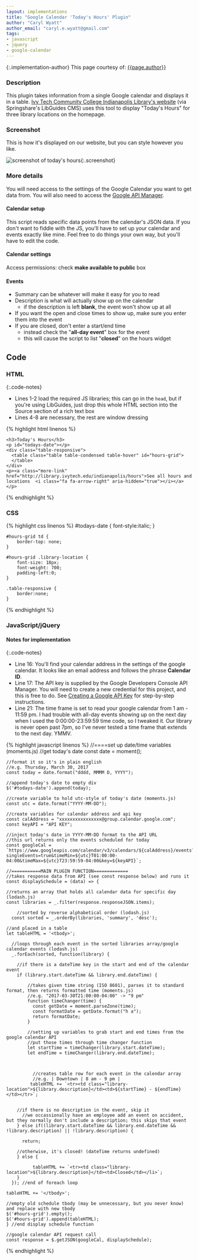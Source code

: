 ```yaml
---
layout: implementations
title: "Google Calendar 'Today's Hours' Plugin"
author: "Caryl Wyatt"
author_email: "caryl.e.wyatt@gmail.com"
tags:
- javascript
- jquery
- google-calendar
---
```

{:.implementation-author}
This page courtesy of: [{{page.author}}](http://carylwyatt.github.io/)

### Description

This plugin takes information from a single Google calendar and displays it in a table. [Ivy Tech Community College Indianapolis Library's website](http://library.ivytech.edu/indianapolis) (via Springshare's LibGuides CMS) uses this tool to display "Today's Hours" for three library locations on the homepage. 

### Screenshot
This is how it's displayed on our website, but you can style however you like.

![screenshot of today's hours](https://github.com/carylwyatt/google-cal-hours-widget/blob/master/todays-hours-screenshot.jpg?raw=true){:.screenshot}

### More details
You will need access to the settings of the Google Calendar you want to get data from. You will also need to access the [Google API Manager](https://console.developers.google.com/apis/). 

#### Calendar setup
This script reads specific data points from the calendar's JSON data. If you don't want to fiddle with the JS, you'll have to set up your calendar and events exactly like mine. Feel free to do things your own way, but you'll have to edit the code. 

#### Calendar settings
Access permissions: check **make available to public** box

#### Events

- Summary can be whatever will make it easy for you to read
- Description is what will actually show up on the calendar
	- if the description is left **blank**, the event won't show up at all
- If you want the open and close times to show up, make sure you enter them into the event
- If you are closed, don't enter a start/end time
	- instead check the "**all-day event**" box for the event
	- this will cause the script to list "**closed**" on the hours widget

## Code

### HTML

{:.code-notes}

- Lines 1-2 load the required JS libraries; this can go in the `head`, but if you're using LibGuides, just drop this whole HTML section into the Source section of a rich text box
- Lines 4-8 are necessary, the rest are window dressing

{% highlight html linenos %}
<!--lodash--><script src="https://cdn.jsdelivr.net/lodash/4.17.4/lodash.min.js"></script>
<!--moment--><script src="https://cdnjs.cloudflare.com/ajax/libs/moment.js/2.18.1/moment.min.js"></script>
    <h3>Today's Hours</h3>
    <p id="todays-date"></p>
    <div class="table-responsive">
      <table class="table table-condensed table-hover" id="hours-grid">
      </table>
    </div>
    <p><a class="more-link" href="http://library.ivytech.edu/indianapolis/hours">See all hours and locations  <i class="fa fa-arrow-right" aria-hidden="true"></i></a></p>
{% endhighlight %}

### CSS

{% highlight css linenos %}
    #todays-date {
        font-style:italic;
    }
    
    #hours-grid td {
        border-top: none;
    }
    
    #hours-grid .library-location {
        font-size: 18px;
        font-weight: 700;
        padding-left:0;
    }
    
    .table-responsive {
		border:none;
    }
{% endhighlight %}

### JavaScript/jQuery

#### Notes for implementation

{:.code-notes}

- Line 16: You'll find your calendar address in the settings of the google calendar. It looks like an email address and follows the phrase **Calendar ID**.
- Line 17: The API key is supplied by the Google Developers Console API Manager. You will need to create a new credential for this project, and this is free to do. See [Creating a Google API Key](https://docs.simplecalendar.io/google-api-key/) for step-by-step instructions.
- Line 21: The time frame is set to read your google calendar from 1 am - 11:59 pm. I had trouble with all-day events showing up on the next day when I used the 0:00:00-23:59:59 time code, so I tweaked it. Our library is never open past 7pm, so I've never tested a time frame that extends to the next day. YMMV.

{% highlight javascript linenos %}
  //====set up date/time variables (moments.js)
    //get today's date
    const date = moment();
    
    //format it so it's in plain english
    //e.g. Thursday, March 30, 2017
    const today = date.format("dddd, MMMM D, YYYY");
    
    //append today's date to empty div
    $('#todays-date').append(today);
    
    //create variable to hold utc-style of today's date (moments.js)
    const utc = date.format("YYYY-MM-DD");
    
    //create variables for calendar address and api key
    const calAddress = "xxxxxxxxxxxxxxxx@group.calendar.google.com";
    const keyAPI = "API KEY";
    
    //inject today's date in YYYY-MM-DD format to the API URL
    //this url returns only the events scheduled for today
    const googleCal = `https://www.googleapis.com/calendar/v3/calendars/${calAddress}/events?singleEvents=true&timeMin=${utc}T01:00:00-04:00&timeMax=${utc}T23:59:59-04:00&key=${keyAPI}`;
    
    //===========MAIN PLUGIN FUNCTION=============
    //takes response data from API (see const response below) and runs it
    const displaySchedule = (data) => {

	//returns an array that holds all calendar data for specific day (lodash.js)
    const libraries = _.filter(response.responseJSON.items);

    	//sorted by reverse alphabetical order (lodash.js)
      const sorted = _.orderBy(libraries, 'summary', 'desc');
    
    //and placed in a table
    let tableHTML = '<tbody>';
     
      //loops through each event in the sorted libraries array/google calendar events (lodash.js)
      _.forEach(sorted, function(library) {
        
        //if there is a dateTime key in the start and end of the calendar event
        if (library.start.dateTime && library.end.dateTime) {
        
            //takes given time string (ISO 8601), parses it to standard format, then returns formatted time (moments.js)
            //e.g. "2017-03-30T21:00:00-04:00" -> "9 pm"
            function timeChanger(time) {
              const getDate = moment.parseZone(time);
              const formatDate = getDate.format("h a");
              return formatDate;
            }
            
            //setting up variables to grab start and end times from the google calendar API
            //put those times through time changer function
            let startTime = timeChanger(library.start.dateTime);
            let endTime = timeChanger(library.end.dateTime);
           
  
            
              //creates table row for each event in the calendar array
              //e.g. | Downtown | 8 am - 9 pm |
             tableHTML += `<tr><td class="library-location">${library.description}</td><td>${startTime} - ${endTime}</td></tr>`;
          
  
        //if there is no description in the event, skip it
          //we occassionally have an employee add an event on accident, but they normally don't include a description; this skips that event
        } else if((library.start.dateTime && library.end.dateTime && !library.description) || !library.description) {
          
          return;
        
        //otherwise, it's closed! (dateTime returns undefined)
        } else {
          
              tableHTML += `<tr><td class="library-location">${library.description}</td><td>Closed</td></li>`;
        }
      }); //end of foreach loop
    
    tableHTML += '</tbody>';
    
    //empty old schedule tbody (may be unnecessary, but you never know) and replace with new tbody
    $('#hours-grid').empty();
    $('#hours-grid').append(tableHTML);
    } //end display schedule function
    
    //google calendar API request call
    const response = $.getJSON(googleCal, displaySchedule);
{% endhighlight %}